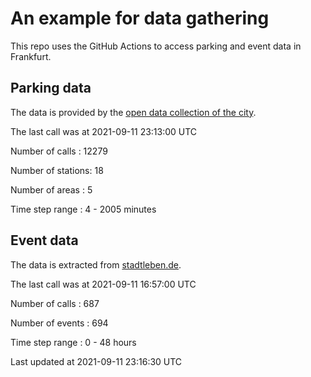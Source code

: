 # An example for data gathering

This repo uses the GitHub Actions to access parking and event data in Frankfurt.

## Parking data
The data is provided by the [open data collection of the city](https://www.offenedaten.frankfurt.de/).

The last call was at 2021-09-11 23:13:00 UTC

Number of calls   : 12279

Number of stations:    18

Number of areas   :     5

Time step range   :     4 -  2005 minutes


## Event data
The data is extracted from [stadtleben.de](https://stadtleben.de/frankfurt/).

The last call was at 2021-09-11 16:57:00 UTC

Number of calls   : 687

Number of events  : 694

Time step range   :   0 -  48 hours


Last updated at 2021-09-11 23:16:30 UTC
